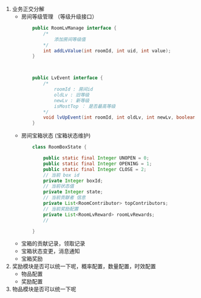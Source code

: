 1. 业务正交分解
	- 房间等级管理 （等级升级接口）
		```java
			public RoomLvManage interface {
				/*	
					添加房间等级值
				*/
				int addLvValue(int roomId, int uid, int value);
			}



			public LvEvent interface {
				/*
					roomId : 房间id
					oldLv : 旧等级
					newLv : 新等级
					isMostTop ： 是否最高等级
				*/
				void lvUpEvent(int roomId, int oldLv, int newLv, boolean isMostTop);
			}
		```
	- 房间宝箱状态  (宝箱状态维护)
		```java
			class RoomBoxState {

				public static final Integer UNOPEN = 0;
				public static final Integer OPENING = 1;
				public static final Integer CLOSE = 2;
				// 当前 box id
				private Integer boxId;
				// 当前状态值
				private Integer state; 
				// 当前贡献者 信息 
				private List<RoomContributor> topContributors;
				// 当前奖励配置
				private List<RoomLvReward> roomLvRewards;
				// 

			}
		```
	- 宝箱的贡献记录，领取记录
	- 宝箱状态变更，消息通知
	- 宝箱奖励
2. 奖励模块是否可以统一下呢，概率配置，数量配置，时效配置
	- 物品配置
	- 奖励配置
3. 物品模块是否可以统一下呢